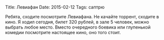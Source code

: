 Title: Левиафан
Date: 2015-02-12
Tags: саптрю

<div class="text">Ребята, сходите посмотрите Левиафана. Не качайте торрент, сходите в кино. Я ходил сегодня, билет 320 рублей, в зале 5 человек, можно выбрать любое место. Вместо очередного боевика или глупенькой комедии посмотрите настоящее кино, оно того стоит.</div>